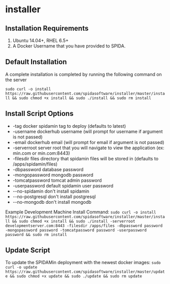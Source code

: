 # installer

Installation Requirements
----------

1. Ubuntu 14.04+, RHEL 6.5+
2. A Docker Username that you have provided to SPIDA.


Default Installation
-------------------

A complete installation is completed by running the following command on the server

`sudo curl -o install https://raw.githubusercontent.com/spidasoftware/installer/master/install && sudo chmod +x install && sudo ./install && sudo rm install`

Install Script Options
------------------------------
* -tag              docker spidamin tag to deploy (defaults to latest)
* -username         dockerhub username (will prompt for username if argument is not passed)
* -email            dockerhub email (will prompt for email if argument is not passed)
* -serverroot       server root that you will navigate to view the application (ex: min.com or min.com:8443)  
* -filesdir         files directory that spidamin files will be stored in (defaults to /apps/spidamin/files)
* -dbpassword       database password
* -mongopassword    mongodb password
* -tomcatpassword   tomcat admin password
* -userpassword     default spidamin user password
* --no-spidamin     don't install spidamin
* --no-postgresql   don't install postgresql
* --no-mongodb      don't install mongodb

Example Development Machine Install Command:
`sudo curl -o install https://raw.githubusercontent.com/spidasoftware/installer/master/install && sudo chmod +x install && sudo ./install -serverroot developmentserver.com:8443 -filesdir /apps/files -dbpassword password -mongopassword password -tomcatpassword password -userpassword password && sudo rm install`

Update Script
------------
To update the SPIDAMin deployment with the newest docker images:
`sudo curl -o update https://raw.githubusercontent.com/spidasoftware/installer/master/update && sudo chmod +x update && sudo ./update && sudo rm update`
